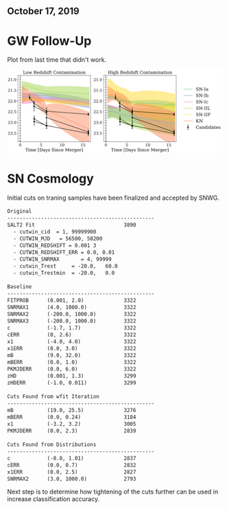 ## October 17, 2019

# GW Follow-Up

Plot from last time that didn't work.

![](./images/GW_LightCurves.png)

# SN Cosmology

Initial cuts on traning samples have been finalized and accepted by SNWG.

```
Original
------------------------------------------------
SALT2 Fit                             3890
  - cutwin_cid  = 1, 99999900
  - CUTWIN_MJD   = 56500, 58200
  - CUTWIN_REDSHIFT = 0.001 3
  - CUTWIN_REDSHIFT_ERR = 0.0, 0.01
  - CUTWIN_SNRMAX       = 4, 99999
  - cutwin_Trest     = -20.0,   60.0
  - cutwin_Trestmin  = -20.0,   0.0

Baseline
------------------------------------------------
FITPROB      (0.001, 2.0)             3322
SNRMAX1      (4.0, 1000.0)            3322
SNRMAX2      (-200.0, 1000.0)         3322
SNRMAX3      (-200.0, 1000.0)         3322
c            (-1.7, 1.7)              3322
cERR         (0, 2.6)                 3322
x1           (-4.0, 4.0)              3322
x1ERR        (0.0, 3.0)               3322
mB           (9.0, 32.0)              3322
mBERR        (0.0, 1.0)               3322
PKMJDERR     (0.0, 6.0)               3322
zHD          (0.001, 1.3)             3299
zHDERR       (-1.0, 0.011)            3299

Cuts Found from wfit Iteration
------------------------------------------------
mB           (19.0, 25.5)             3276
mBERR        (0.0, 0.24)              3184
x1           (-3.2, 3.2)              3005
PKMJDERR     (0.0, 2.3)               2839

Cuts Found from Distributions
------------------------------------------------
c            (-0.8, 1.01)             2837
cERR         (0.0, 0.7)               2832
x1ERR        (0.0, 2.5)               2827
SNRMAX2      (3.0, 1000.0)            2793
```

Next step is to determine how tightening of the cuts further can be used in increase classification accuracy.
